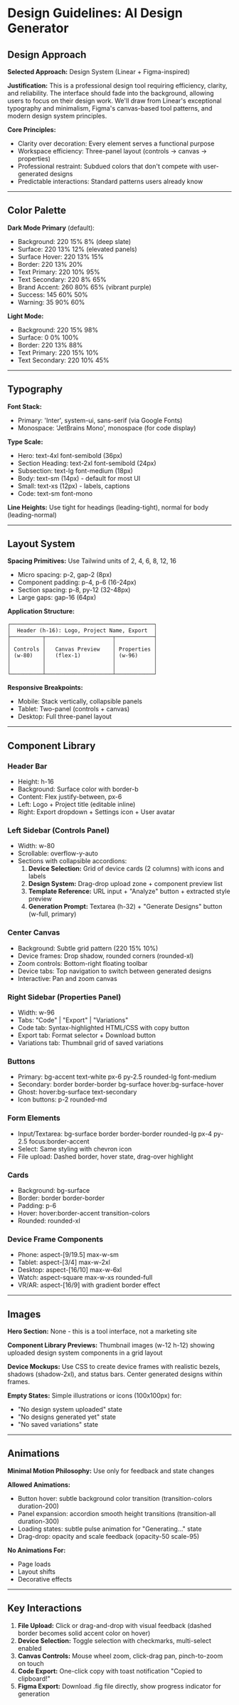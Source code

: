 # Design Guidelines: AI Design Generator

## Design Approach

**Selected Approach:** Design System (Linear + Figma-inspired)

**Justification:** This is a professional design tool requiring efficiency, clarity, and reliability. The interface should fade into the background, allowing users to focus on their design work. We'll draw from Linear's exceptional typography and minimalism, Figma's canvas-based tool patterns, and modern design system principles.

**Core Principles:**
- Clarity over decoration: Every element serves a functional purpose
- Workspace efficiency: Three-panel layout (controls → canvas → properties)
- Professional restraint: Subdued colors that don't compete with user-generated designs
- Predictable interactions: Standard patterns users already know

---

## Color Palette

**Dark Mode Primary** (default):
- Background: 220 15% 8% (deep slate)
- Surface: 220 13% 12% (elevated panels)
- Surface Hover: 220 13% 15%
- Border: 220 13% 20%
- Text Primary: 220 10% 95%
- Text Secondary: 220 8% 65%
- Brand Accent: 260 80% 65% (vibrant purple)
- Success: 145 60% 50%
- Warning: 35 90% 60%

**Light Mode:**
- Background: 220 15% 98%
- Surface: 0 0% 100%
- Border: 220 13% 88%
- Text Primary: 220 15% 10%
- Text Secondary: 220 10% 45%

---

## Typography

**Font Stack:**
- Primary: 'Inter', system-ui, sans-serif (via Google Fonts)
- Monospace: 'JetBrains Mono', monospace (for code display)

**Type Scale:**
- Hero: text-4xl font-semibold (36px)
- Section Heading: text-2xl font-semibold (24px)
- Subsection: text-lg font-medium (18px)
- Body: text-sm (14px) - default for most UI
- Small: text-xs (12px) - labels, captions
- Code: text-sm font-mono

**Line Heights:** Use tight for headings (leading-tight), normal for body (leading-normal)

---

## Layout System

**Spacing Primitives:** Use Tailwind units of 2, 4, 6, 8, 12, 16
- Micro spacing: p-2, gap-2 (8px)
- Component padding: p-4, p-6 (16-24px)
- Section spacing: p-8, py-12 (32-48px)
- Large gaps: gap-16 (64px)

**Application Structure:**
```
┌─────────────────────────────────────────────┐
│  Header (h-16): Logo, Project Name, Export  │
├──────────┬─────────────────────┬────────────┤
│          │                     │            │
│ Controls │   Canvas Preview    │ Properties │
│ (w-80)   │   (flex-1)          │ (w-96)     │
│          │                     │            │
│          │                     │            │
└──────────┴─────────────────────┴────────────┘
```

**Responsive Breakpoints:**
- Mobile: Stack vertically, collapsible panels
- Tablet: Two-panel (controls + canvas)
- Desktop: Full three-panel layout

---

## Component Library

### Header Bar
- Height: h-16
- Background: Surface color with border-b
- Content: Flex justify-between, px-6
- Left: Logo + Project title (editable inline)
- Right: Export dropdown + Settings icon + User avatar

### Left Sidebar (Controls Panel)
- Width: w-80
- Scrollable: overflow-y-auto
- Sections with collapsible accordions:
  1. **Device Selection:** Grid of device cards (2 columns) with icons and labels
  2. **Design System:** Drag-drop upload zone + component preview list
  3. **Template Reference:** URL input + "Analyze" button + extracted style preview
  4. **Generation Prompt:** Textarea (h-32) + "Generate Designs" button (w-full, primary)

### Center Canvas
- Background: Subtle grid pattern (220 15% 10%)
- Device frames: Drop shadow, rounded corners (rounded-xl)
- Zoom controls: Bottom-right floating toolbar
- Device tabs: Top navigation to switch between generated designs
- Interactive: Pan and zoom canvas

### Right Sidebar (Properties Panel)
- Width: w-96
- Tabs: "Code" | "Export" | "Variations"
- Code tab: Syntax-highlighted HTML/CSS with copy button
- Export tab: Format selector + Download button
- Variations tab: Thumbnail grid of saved variations

### Buttons
- Primary: bg-accent text-white px-6 py-2.5 rounded-lg font-medium
- Secondary: border border-border bg-surface hover:bg-surface-hover
- Ghost: hover:bg-surface text-secondary
- Icon buttons: p-2 rounded-md

### Form Elements
- Input/Textarea: bg-surface border border-border rounded-lg px-4 py-2.5 focus:border-accent
- Select: Same styling with chevron icon
- File upload: Dashed border, hover state, drag-over highlight

### Cards
- Background: bg-surface
- Border: border border-border
- Padding: p-6
- Hover: hover:border-accent transition-colors
- Rounded: rounded-xl

### Device Frame Components
- Phone: aspect-[9/19.5] max-w-sm
- Tablet: aspect-[3/4] max-w-2xl
- Desktop: aspect-[16/10] max-w-6xl
- Watch: aspect-square max-w-xs rounded-full
- VR/AR: aspect-[16/9] with gradient border effect

---

## Images

**Hero Section:** None - this is a tool interface, not a marketing site

**Component Library Previews:** Thumbnail images (w-12 h-12) showing uploaded design system components in a grid layout

**Device Mockups:** Use CSS to create device frames with realistic bezels, shadows (shadow-2xl), and status bars. Center generated designs within frames.

**Empty States:** Simple illustrations or icons (100x100px) for:
- "No design system uploaded" state
- "No designs generated yet" state  
- "No saved variations" state

---

## Animations

**Minimal Motion Philosophy:** Use only for feedback and state changes

**Allowed Animations:**
- Button hover: subtle background color transition (transition-colors duration-200)
- Panel expansion: accordion smooth height transitions (transition-all duration-300)
- Loading states: subtle pulse animation for "Generating..." state
- Drag-drop: opacity and scale feedback (opacity-50 scale-95)

**No Animations For:**
- Page loads
- Layout shifts
- Decorative effects

---

## Key Interactions

1. **File Upload:** Click or drag-and-drop with visual feedback (dashed border becomes solid accent color on hover)
2. **Device Selection:** Toggle selection with checkmarks, multi-select enabled
3. **Canvas Controls:** Mouse wheel zoom, click-drag pan, pinch-to-zoom on touch
4. **Code Export:** One-click copy with toast notification "Copied to clipboard!"
5. **Figma Export:** Download .fig file directly, show progress indicator for generation